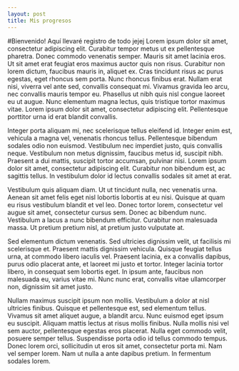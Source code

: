 ```yaml
---
layout: post
title: Mis progresos
---
```


#Bienvenido!
Aquí llevaré registro de todo jejej
Lorem ipsum dolor sit amet, consectetur adipiscing elit. Curabitur tempor metus ut ex pellentesque pharetra. Donec commodo venenatis semper. Mauris sit amet lacinia eros. Ut sit amet erat feugiat eros maximus auctor quis non risus. Curabitur non lorem dictum, faucibus mauris in, aliquet ex. Cras tincidunt risus ac purus egestas, eget rhoncus sem porta. Nunc rhoncus finibus erat. Nullam erat nisi, viverra vel ante sed, convallis consequat mi. Vivamus gravida leo arcu, nec convallis mauris tempor eu. Phasellus ut nibh quis nisl congue laoreet eu ut augue. Nunc elementum magna lectus, quis tristique tortor maximus vitae. Lorem ipsum dolor sit amet, consectetur adipiscing elit. Pellentesque porttitor urna id erat blandit convallis.

Integer porta aliquam mi, nec scelerisque tellus eleifend id. Integer enim est, vehicula a magna vel, venenatis rhoncus tellus. Pellentesque bibendum sodales odio non euismod. Vestibulum nec imperdiet justo, quis convallis neque. Vestibulum non metus dignissim, faucibus metus id, suscipit nibh. Praesent a dui mattis, suscipit tortor accumsan, pulvinar nisi. Lorem ipsum dolor sit amet, consectetur adipiscing elit. Curabitur non bibendum est, ac sagittis tellus. In vestibulum dolor id lectus convallis sodales sit amet at erat.

Vestibulum quis aliquam diam. Ut ut tincidunt nulla, nec venenatis urna. Aenean sit amet felis eget nisl lobortis lobortis at eu nisi. Quisque at quam eu risus vestibulum blandit et vel leo. Donec tortor lorem, consectetur vel augue sit amet, consectetur cursus sem. Donec ac bibendum nunc. Vestibulum a lacus a nunc bibendum efficitur. Curabitur non malesuada massa. Ut pretium pretium nisl, at pretium justo vulputate at.

Sed elementum dictum venenatis. Sed ultricies dignissim velit, ut facilisis mi scelerisque et. Praesent mattis dignissim vehicula. Quisque feugiat tellus urna, at commodo libero iaculis vel. Praesent lacinia, ex a convallis dapibus, purus odio placerat ante, et laoreet mi justo et tortor. Integer lacinia tortor libero, in consequat sem lobortis eget. In ipsum ante, faucibus non malesuada eu, varius vitae mi. Nunc nunc erat, convallis vitae ullamcorper non, dignissim sit amet justo.

Nullam maximus suscipit ipsum non mollis. Vestibulum a dolor at nisl ultricies finibus. Quisque et pellentesque est, sed elementum tellus. Vivamus sit amet aliquet augue, a blandit arcu. Nunc euismod eget ipsum eu suscipit. Aliquam mattis lectus at risus mollis finibus. Nulla mollis nisi vel sem auctor, pellentesque egestas eros placerat. Nulla eget commodo velit, posuere semper tellus. Suspendisse porta odio id tellus commodo tempus. Donec lorem orci, sollicitudin ut eros sit amet, consectetur porta mi. Nam vel semper lorem. Nam ut nulla a ante dapibus pretium. In fermentum sodales lorem.
